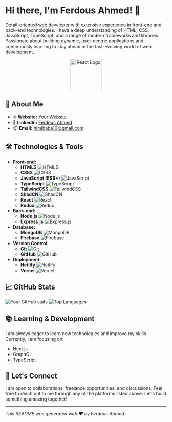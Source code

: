 # Hi there, I'm Ferdous Ahmed! 👋

Detail-oriented web developer with extensive experience in front-end and back-end technologies. I have a deep understanding of HTML, CSS, JavaScript, TypeScript, and a range of modern frameworks and libraries. Passionate about building dynamic, user-centric applications and continuously learning to stay ahead in the fast-evolving world of web development.

<p align="center">
  <img src="https://cdn.jsdelivr.net/gh/devicons/devicon/icons/react/react-original.svg" alt="React Logo" width="100">
</p>

## 🚀 About Me

- 🌐 **Website:** [Your Website](#)
- 💼 **LinkedIn:** [Ferdous Ahmed](https://www.linkedin.com/in/ferdous-ahmed)
- 📫 **Email:** himibaba10@gmail.com

## 🛠️ Technologies & Tools

- **Front-end:** 
  - **HTML5** ![HTML5](https://img.shields.io/badge/HTML5-E34F26?style=flat&logo=html5&logoColor=white)
  - **CSS3** ![CSS3](https://img.shields.io/badge/CSS3-1572B6?style=flat&logo=css3&logoColor=white)
  - **JavaScript (ES6+)** ![JavaScript](https://img.shields.io/badge/JavaScript-F7DF1E?style=flat&logo=javascript&logoColor=black)
  - **TypeScript** ![TypeScript](https://img.shields.io/badge/TypeScript-3178C6?style=flat&logo=typescript&logoColor=white)
  - **TailwindCSS** ![TailwindCSS](https://img.shields.io/badge/TailwindCSS-06B6D4?style=flat&logo=tailwindcss&logoColor=white)
  - **ShadCN** ![ShadCN](https://img.shields.io/badge/ShadCN-000000?style=flat&logo=shadcn&logoColor=white)
  - **React** ![React](https://img.shields.io/badge/React-61DAFB?style=flat&logo=react&logoColor=black)
  - **Redux** ![Redux](https://img.shields.io/badge/Redux-764ABC?style=flat&logo=redux&logoColor=white)
- **Back-end:**
  - **Node.js** ![Node.js](https://img.shields.io/badge/Node.js-339933?style=flat&logo=node.js&logoColor=white)
  - **Express.js** ![Express.js](https://img.shields.io/badge/Express.js-000000?style=flat&logo=express&logoColor=white)
- **Database:**
  - **MongoDB** ![MongoDB](https://img.shields.io/badge/MongoDB-47A248?style=flat&logo=mongodb&logoColor=white)
  - **Firebase** ![Firebase](https://img.shields.io/badge/Firebase-FFCA28?style=flat&logo=firebase&logoColor=black)
- **Version Control:** 
  - **Git** ![Git](https://img.shields.io/badge/Git-F05032?style=flat&logo=git&logoColor=white)
  - **GitHub** ![GitHub](https://img.shields.io/badge/GitHub-181717?style=flat&logo=github&logoColor=white)
- **Deployment:**
  - **Netlify** ![Netlify](https://img.shields.io/badge/Netlify-00C7B7?style=flat&logo=netlify&logoColor=white)
  - **Vercel** ![Vercel](https://img.shields.io/badge/Vercel-000000?style=flat&logo=vercel&logoColor=white)

## 📈 GitHub Stats

![Your GitHub stats](https://github-readme-stats.vercel.app/api?username=ferdous-ahmed&show_icons=true&theme=radical)
![Top Languages](https://github-readme-stats.vercel.app/api/top-langs/?username=ferdous-ahmed&layout=compact&theme=radical)

## 📚 Learning & Development

I am always eager to learn new technologies and improve my skills. Currently, I am focusing on:
- Next.js
- GraphQL
- TypeScript

## 🤝 Let's Connect

I am open to collaborations, freelance opportunities, and discussions. Feel free to reach out to me through any of the platforms listed above. Let's build something amazing together!

---

*This README was generated with ❤️ by Ferdous Ahmed.*
